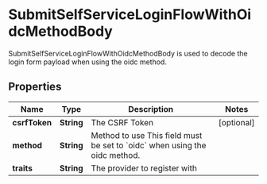 

# SubmitSelfServiceLoginFlowWithOidcMethodBody

SubmitSelfServiceLoginFlowWithOidcMethodBody is used to decode the login form payload when using the oidc method.

## Properties

Name | Type | Description | Notes
------------ | ------------- | ------------- | -------------
**csrfToken** | **String** | The CSRF Token |  [optional]
**method** | **String** | Method to use  This field must be set to &#x60;oidc&#x60; when using the oidc method. | 
**traits** | **String** | The provider to register with | 



